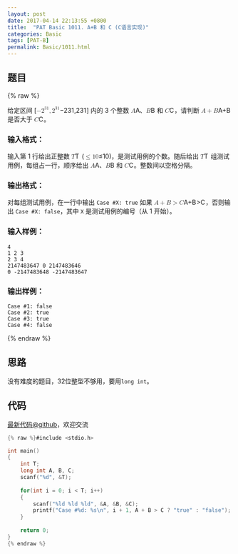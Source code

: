 ```yaml
---
layout: post
date: 2017-04-14 22:13:55 +0800
title:  "PAT Basic 1011. A+B 和 C (C语言实现)"
categories: Basic
tags: [PAT-B]
permalink: Basic/1011.html
---
```


## 题目

{% raw %}<div class="ques-view"><p>给定区间 [<span class="katex"><span class="katex-mathml"><math><mrow><mo>−</mo><msup><mn>2</mn><mrow><mn>3</mn><mn>1</mn></mrow></msup><mo separator="true">,</mo><msup><mn>2</mn><mrow><mn>3</mn><mn>1</mn></mrow></msup></mrow>-2^{31}, 2^{31}</math></span><span aria-hidden="true" class="katex-html"><span class="strut" style="height:0.8141079999999999em;"></span><span class="strut bottom" style="height:1.008548em;vertical-align:-0.19444em;"></span><span class="base textstyle uncramped"><span class="mord">−</span><span class="mord"><span class="mord mathrm">2</span><span class="msupsub"><span class="vlist"><span style="top:-0.363em;margin-right:0.05em;"><span class="fontsize-ensurer reset-size5 size5"><span style="font-size:0em;">​</span></span><span class="reset-textstyle scriptstyle uncramped mtight"><span class="mord scriptstyle uncramped mtight"><span class="mord mathrm mtight">3</span><span class="mord mathrm mtight">1</span></span></span></span><span class="baseline-fix"><span class="fontsize-ensurer reset-size5 size5"><span style="font-size:0em;">​</span></span>​</span></span></span></span><span class="mpunct">,</span><span class="mord"><span class="mord mathrm">2</span><span class="msupsub"><span class="vlist"><span style="top:-0.363em;margin-right:0.05em;"><span class="fontsize-ensurer reset-size5 size5"><span style="font-size:0em;">​</span></span><span class="reset-textstyle scriptstyle uncramped mtight"><span class="mord scriptstyle uncramped mtight"><span class="mord mathrm mtight">3</span><span class="mord mathrm mtight">1</span></span></span></span><span class="baseline-fix"><span class="fontsize-ensurer reset-size5 size5"><span style="font-size:0em;">​</span></span>​</span></span></span></span></span></span></span>] 内的 3 个整数 <span class="katex"><span class="katex-mathml"><math><mrow><mi>A</mi></mrow>A</math></span><span aria-hidden="true" class="katex-html"><span class="strut" style="height:0.68333em;"></span><span class="strut bottom" style="height:0.68333em;vertical-align:0em;"></span><span class="base textstyle uncramped"><span class="mord mathit">A</span></span></span></span>、<span class="katex"><span class="katex-mathml"><math><mrow><mi>B</mi></mrow>B</math></span><span aria-hidden="true" class="katex-html"><span class="strut" style="height:0.68333em;"></span><span class="strut bottom" style="height:0.68333em;vertical-align:0em;"></span><span class="base textstyle uncramped"><span class="mord mathit" style="margin-right:0.05017em;">B</span></span></span></span> 和 <span class="katex"><span class="katex-mathml"><math><mrow><mi>C</mi></mrow>C</math></span><span aria-hidden="true" class="katex-html"><span class="strut" style="height:0.68333em;"></span><span class="strut bottom" style="height:0.68333em;vertical-align:0em;"></span><span class="base textstyle uncramped"><span class="mord mathit" style="margin-right:0.07153em;">C</span></span></span></span>，请判断 <span class="katex"><span class="katex-mathml"><math><mrow><mi>A</mi><mo>+</mo><mi>B</mi></mrow>A+B</math></span><span aria-hidden="true" class="katex-html"><span class="strut" style="height:0.68333em;"></span><span class="strut bottom" style="height:0.76666em;vertical-align:-0.08333em;"></span><span class="base textstyle uncramped"><span class="mord mathit">A</span><span class="mbin">+</span><span class="mord mathit" style="margin-right:0.05017em;">B</span></span></span></span> 是否大于 <span class="katex"><span class="katex-mathml"><math><mrow><mi>C</mi></mrow>C</math></span><span aria-hidden="true" class="katex-html"><span class="strut" style="height:0.68333em;"></span><span class="strut bottom" style="height:0.68333em;vertical-align:0em;"></span><span class="base textstyle uncramped"><span class="mord mathit" style="margin-right:0.07153em;">C</span></span></span></span>。</p>
<h3 id="-">输入格式：</h3>
<p>输入第 1 行给出正整数 <span class="katex"><span class="katex-mathml"><math><mrow><mi>T</mi></mrow>T</math></span><span aria-hidden="true" class="katex-html"><span class="strut" style="height:0.68333em;"></span><span class="strut bottom" style="height:0.68333em;vertical-align:0em;"></span><span class="base textstyle uncramped"><span class="mord mathit" style="margin-right:0.13889em;">T</span></span></span></span> (<span class="katex"><span class="katex-mathml"><math><mrow><mo>≤</mo><mn>1</mn><mn>0</mn></mrow>\le 10</math></span><span aria-hidden="true" class="katex-html"><span class="strut" style="height:0.64444em;"></span><span class="strut bottom" style="height:0.78041em;vertical-align:-0.13597em;"></span><span class="base textstyle uncramped"><span class="mrel">≤</span><span class="mord mathrm">1</span><span class="mord mathrm">0</span></span></span></span>)，是测试用例的个数。随后给出 <span class="katex"><span class="katex-mathml"><math><mrow><mi>T</mi></mrow>T</math></span><span aria-hidden="true" class="katex-html"><span class="strut" style="height:0.68333em;"></span><span class="strut bottom" style="height:0.68333em;vertical-align:0em;"></span><span class="base textstyle uncramped"><span class="mord mathit" style="margin-right:0.13889em;">T</span></span></span></span> 组测试用例，每组占一行，顺序给出 <span class="katex"><span class="katex-mathml"><math><mrow><mi>A</mi></mrow>A</math></span><span aria-hidden="true" class="katex-html"><span class="strut" style="height:0.68333em;"></span><span class="strut bottom" style="height:0.68333em;vertical-align:0em;"></span><span class="base textstyle uncramped"><span class="mord mathit">A</span></span></span></span>、<span class="katex"><span class="katex-mathml"><math><mrow><mi>B</mi></mrow>B</math></span><span aria-hidden="true" class="katex-html"><span class="strut" style="height:0.68333em;"></span><span class="strut bottom" style="height:0.68333em;vertical-align:0em;"></span><span class="base textstyle uncramped"><span class="mord mathit" style="margin-right:0.05017em;">B</span></span></span></span> 和 <span class="katex"><span class="katex-mathml"><math><mrow><mi>C</mi></mrow>C</math></span><span aria-hidden="true" class="katex-html"><span class="strut" style="height:0.68333em;"></span><span class="strut bottom" style="height:0.68333em;vertical-align:0em;"></span><span class="base textstyle uncramped"><span class="mord mathit" style="margin-right:0.07153em;">C</span></span></span></span>。整数间以空格分隔。</p>
<h3 id="-">输出格式：</h3>
<p>对每组测试用例，在一行中输出 <code>Case #X: true</code> 如果 <span class="katex"><span class="katex-mathml"><math><mrow><mi>A</mi><mo>+</mo><mi>B</mi><mo>&gt;</mo><mi>C</mi></mrow>A+B&gt;C</math></span><span aria-hidden="true" class="katex-html"><span class="strut" style="height:0.68333em;"></span><span class="strut bottom" style="height:0.76666em;vertical-align:-0.08333em;"></span><span class="base textstyle uncramped"><span class="mord mathit">A</span><span class="mbin">+</span><span class="mord mathit" style="margin-right:0.05017em;">B</span><span class="mrel">&gt;</span><span class="mord mathit" style="margin-right:0.07153em;">C</span></span></span></span>，否则输出 <code>Case #X: false</code>，其中 <code>X</code> 是测试用例的编号（从 1 开始）。</p>
<h3 id="-">输入样例：</h3>
<pre><code class="lang-in">4
1 2 3
2 3 4
2147483647 0 2147483646
0 -2147483648 -2147483647
</code></pre>
<h3 id="-">输出样例：</h3>
<pre><code class="lang-out">Case #1: false
Case #2: true
Case #3: true
Case #4: false
</code></pre>
</div>{% endraw %}

## 思路

没有难度的题目，32位整型不够用，要用`long int`。

## 代码

[最新代码@github](https://github.com/OliverLew/PAT/blob/master/PATBasic/1011.c)，欢迎交流
```c
{% raw %}#include <stdio.h>

int main()
{
    int T;
    long int A, B, C;
    scanf("%d", &T);
    
    for(int i = 0; i < T; i++)
    {
        scanf("%ld %ld %ld", &A, &B, &C);
        printf("Case #%d: %s\n", i + 1, A + B > C ? "true" : "false");
    }
    
    return 0;
}
{% endraw %}
```